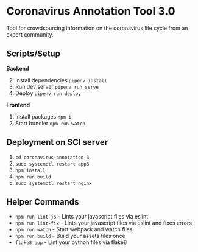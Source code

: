 # Coronavirus Annotation Tool 3.0
Tool for crowdsourcing information on the coronavirus life cycle from an expert community.


## Scripts/Setup

**Backend**

2. Install dependencies `pipenv install`
3. Run dev server  `pipenv run serve`
4. Deploy `pipenv run deploy`

**Frontend**
1. Install packages `npm i`
2. Start bundler `npm run watch`

## Deployment on SCI server
1. `cd coronavirus-annotation-3`
2. `sudo systemctl restart app3`
3. `npm install`
4. `npm run build`
5. `sudo systemctl restart nginx`

## Helper Commands
- `npm run lint-js` - Lints your javascript files via eslint
- `npm run lint-fix` - Lints your javascript files via eslint and fixes errors
- `npm run watch` - Start webpack and watch files
- `npm run build` - Build your assets files once
- `flake8 app` - Lint your python files via flake8
